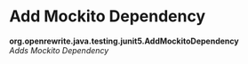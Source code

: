 # Add Mockito Dependency

**org.openrewrite.java.testing.junit5.AddMockitoDependency**  
_Adds Mockito Dependency_

